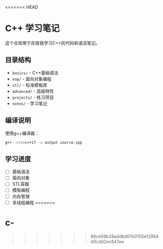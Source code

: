 <<<<<<< HEAD
# C++ 学习笔记

这个仓库用于存放我学习C++的代码和语法笔记。

## 目录结构

- `basics/` - C++基础语法
- `oop/` - 面向对象编程
- `stl/` - 标准模板库
- `advanced/` - 高级特性
- `projects/` - 练习项目
- `notes/` - 学习笔记

## 编译说明

使用g++编译器：
```bash
g++ -std=c++17 -o output source.cpp
```

## 学习进度

- [ ] 基础语法
- [ ] 面向对象
- [ ] STL容器
- [ ] 模板编程
- [ ] 内存管理
- [ ] 多线程编程
=======
# c-
>>>>>>> 66ce59b28addbd07e0155ef2894d3cdd2ec847ee
